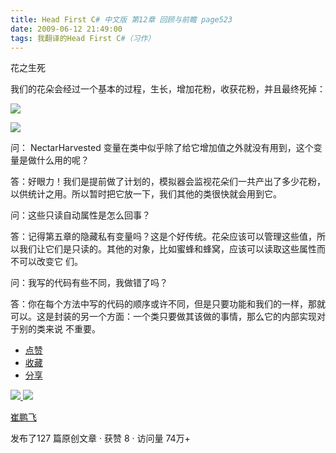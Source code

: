 ```yaml
---
title: Head First C# 中文版 第12章 回顾与前瞻 page523
date: 2009-06-12 21:49:00
tags: 我翻译的Head First C#（习作）
---
```

花之生死

我们的花朵会经过一个基本的过程，生长，增加花粉，收获花粉，并且最终死掉：

![](https://p-blog.csdn.net/images/p_blog_csdn_net/cuipengfei1/EntryImages/20090612/2009-06-12_21-29-36.jpg)

![](https://p-blog.csdn.net/images/p_blog_csdn_net/cuipengfei1/EntryImages/20090612/2009-06-12_21-36-38.jpg)

问：  NectarHarvested  变量在类中似乎除了给它增加值之外就没有用到，这个变量是做什么用的呢？

  

答：好眼力！我们是提前做了计划的，模拟器会监视花朵们一共产出了多少花粉，以供统计之用。所以暂时把它放一下，我们其他的类很快就会用到它。

  

问：这些只读自动属性是怎么回事？

  

答：记得第五章的隐藏私有变量吗？这是个好传统。花朵应该可以管理这些值，所以我们让它们是只读的。其他的对象，比如蜜蜂和蜂窝，应该可以读取这些属性而不可以改变它
们。

  

问：我写的代码有些不同，我做错了吗？

  

答：你在每个方法中写的代码的顺序或许不同，但是只要功能和我们的一样，那就可以。这是封装的另一个方面：一个类只要做其该做的事情，那么它的内部实现对于别的类来说
不重要。

  * [ 点赞  ](javascript:;)
  * [ 收藏  ](javascript:;)
  * [ 分享 ](javascript:;)

[ ![](https://profile.csdnimg.cn/5/2/5/3_cuipengfei1)
![](https://g.csdnimg.cn/static/user-reg-year/1x/11.png)
](https://blog.csdn.net/cuipengfei1)

[ 崔鹏飞 ](https://blog.csdn.net/cuipengfei1)

发布了127 篇原创文章  ·  获赞 8  ·  访问量 74万+

